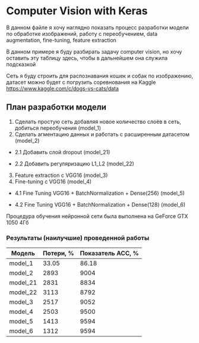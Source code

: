 # Computer Vision with Keras
В данном файле я хочу наглядно показать процесс разработки модели по обработке изображений, работу с переобучением, data augmentation, fine-tuning, feature extraction

В данном примере я буду разбирать задачу computer vision, но хочу оставить эту таблицу здесь, чтобы в дальнейшем она служила подсказкой

Сеть я буду строить для распознавания кошек и собак по изображению, датасет можно будет c погрузить соревнования на Kaggle https://www.kaggle.com/c/dogs-vs-cats/data

## План разработки модели 
1. Сделать простую сеть добавляя новое количество слоёв в сеть, добиться переобучения (model_1)
2. Сделать агментацию данных и работать с расширенным датасетом (model_2)
  * 2.1 Добавить слой dropout (model_21)
  - 2.2 Добавить регуляризацию L1_L2 (model_22)
3. Feature extraction с VGG16 (model_3)
4. Fine-tuning с VGG16 (model_4)
  * 4.1 Fine Tuning VGG16  + BatchNormalization + Dense(256) (model_5)
  - 4.2 Fine Tuning VGG16  + BatchNormalization + Dense(128) (model_6)

Процедура обучения нейронной сети была выполнена на GeForce GTX 1050 4Гб

### Результаты (наилучшие) проведенной работы 
| Модель | Потери, %| Показатель ACC, % |
| --- | --- | --- |
| model_1 | 33.05 | 86.18 |
| model_2 | 2893 | 9004 |
| model_21 | 2831 | 8834 |
| model_22 | 3113 | 8792 |
| model_3 | 2517 | 9052 |
| model_4 | 2503 | 9500 |
| model_5 | 1413 | 9594 |
| model_6 | 1312 | 9594 |


